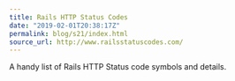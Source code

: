 ```yaml
---
title: Rails HTTP Status Codes
date: "2019-02-01T20:38:17Z"
permalink: blog/s21/index.html
source_url: http://www.railsstatuscodes.com/
---
```


A handy list of Rails HTTP Status code symbols and details.
